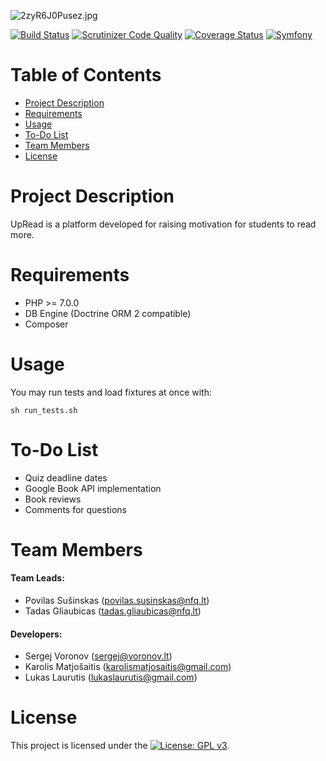 ![2zyR6J0Pusez.jpg](https://ibin.co/2zyR6J0Pusez.jpg)

[![Build Status](https://travis-ci.org/nfqakademija/MasterPeace.svg?branch=master)](https://travis-ci.org/nfqakademija/MasterPeace)
[![Scrutinizer Code Quality](https://scrutinizer-ci.com/g/nfqakademija/MasterPeace/badges/quality-score.png?b=master)](https://scrutinizer-ci.com/g/nfqakademija/MasterPeace/?branch=master)
[![Coverage Status](https://coveralls.io/repos/github/nfqakademija/MasterPeace/badge.svg?branch=master)](https://coveralls.io/github/nfqakademija/MasterPeace?branch=master)
[![Symfony](https://img.shields.io/badge/Symfony-%203.x-green.svg "Supports Symfony 3.x")](https://symfony.com/)

# Table of Contents

* [Project Description](#project-description)
* [Requirements](#requirements)
* [Usage](#usage)
* [To-Do List](#todo-list)
* [Team Members](#team-members)
* [License](#license)

# <a name="project-description"></a>Project Description

UpRead is a platform developed for raising motivation for students to read more.

# <a name="requirements"></a>Requirements

* PHP >= 7.0.0
* DB Engine (Doctrine ORM 2 compatible)
* Composer

# <a name="usage"></a>Usage

You may run tests and load fixtures at once with:

`sh run_tests.sh`

# <a name="todo-list"></a>To-Do List

* Quiz deadline dates
* Google Book API implementation
* Book reviews
* Comments for questions

# <a name="team-members"></a>Team Members

#### Team Leads:

* Povilas Sušinskas (<povilas.susinskas@nfq.lt>)
* Tadas Gliaubicas (<tadas.gliaubicas@nfq.lt>)

#### Developers:

* Sergej Voronov (<sergej@voronov.lt>)
* Karolis Matjošaitis (<karolismatjosaitis@gmail.com>)
* Lukas Laurutis (<lukaslaurutis@gmail.com>)

# <a name="license"></a>License

This project is licensed under the [![License: GPL v3](https://img.shields.io/badge/License-GPL%20v3-blue.svg)](http://www.gnu.org/licenses/gpl-3.0).
